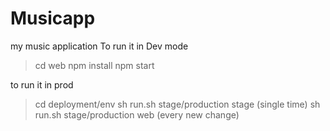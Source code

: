 # Musicapp
my music application
To run it in Dev mode

>cd web
>npm install
>npm start

to run it in prod

>cd deployment/env
>sh run.sh stage/production stage (single time)
>sh run.sh stage/production web (every new change)
